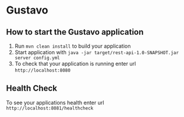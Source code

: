 # Gustavo

How to start the Gustavo application
---

1. Run `mvn clean install` to build your application
1. Start application with `java -jar target/rest-api-1.0-SNAPSHOT.jar server config.yml`
1. To check that your application is running enter url `http://localhost:8080`

Health Check
---

To see your applications health enter url `http://localhost:8081/healthcheck`
